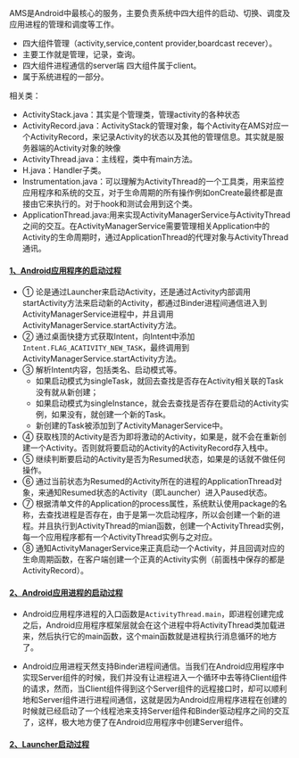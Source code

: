 AMS是Android中最核心的服务，主要负责系统中四大组件的启动、切换、调度及应用进程的管理和调度等工作。

  - 四大组件管理（activity,service,content provider,boardcast recever）。
  - 主要工作就是管理，记录，查询。
  - 四大组件进程通信的server端 四大组件属于client。
  - 属于系统进程的一部分。

相关类：
  - ActivityStack.java：其实是个管理类，管理activity的各种状态
  - ActivityRecord.java：ActivityStack的管理对象，每个Activity在AMS对应一个ActivityRecord，来记录Activity的状态以及其他的管理信息。其实就是服务器端的Activity对象的映像
  - ActivityThread.java：主线程，类中有main方法。
  - H.java：Handler子类。
  - Instrumentation.java：可以理解为ActivityThread的一个工具类，用来监控应用程序和系统的交互，对于生命周期的所有操作例如onCreate最终都是直接由它来执行的。对于hook和测试会用到这个类。
  - ApplicationThread.java:用来实现ActivityManagerService与ActivityThread之间的交互。在ActivityManagerService需要管理相关Application中的Activity的生命周期时，通过ApplicationThread的代理对象与ActivityThread通讯。

#### [1、Android应用程序的启动过程](https://blog.csdn.net/luoshengyang/article/details/6689748)

  - ① 论是通过Launcher来启动Activity，还是通过Activity内部调用startActivity方法来启动新的Activity，都通过Binder进程间通信进入到ActivityManagerService进程中，并且调用ActivityManagerService.startActivity方法。
  - ② 通过桌面快捷方式获取Intent，向Intent中添加`Intent.FLAG_ACATIVITY_NEW_TASK`，最终调用到ActivityManagerService.startActivity方法。
  - ③ 解析Intent内容，包括类名、启动模式等。
    - 如果启动模式为singleTask，就回去查找是否存在Activity相关联的Task没有就从新创建；
    - 如果启动模式为singleInstance，就会去查找是否存在要启动的Activity实例，如果没有，就创建一个新的Task。
    - 新创建的Task被添加到了ActivityManagerService中。
  - ④ 获取栈顶的Activity是否为即将激动的Activity，如果是，就不会在重新创建一个Activity。否则就将要启动的Activity的ActivityRecord存入栈中。
  - ⑤ 继续判断要启动的Activity是否为Resumed状态，如果是的话就不做任何操作。
  - ⑥ 通过当前状态为Resumed的Activity所在的进程的ApplicationThread对象，来通知Resumed状态的Activity（即Launcher）进入Paused状态。
  - ⑦ 根据清单文件的Application的process属性，系统默认使用package的名称，去查找进程是否存在，由于是第一次启动程序，所以会创建一个新的进程。并且执行到ActivityThread的mian函数，创建一个ActivityThread实例，每一个应用程序都有一个ActivityThread实例与之对应。
  - ⑧ 通知ActivityManagerService来正真启动一个Activity，并且回调对应的生命周期函数，在客户端创建一个正真的Activity实例（前面栈中保存的都是ActivityRecord）。
  
  

#### [2、Android应用进程的启动过程](https://blog.csdn.net/luoshengyang/article/details/6747696)
  
  - Android应用程序进程的入口函数是`ActivityThread.main`，即进程创建完成之后，Android应用程序框架层就会在这个进程中将ActivityThread类加载进来，然后执行它的main函数，这个main函数就是进程执行消息循环的地方了。
  
  - Android应用进程天然支持Binder进程间通信。当我们在Android应用程序中实现Server组件的时候，我们并没有让进程进入一个循环中去等待Client组件的请求，然而，当Client组件得到这个Server组件的远程接口时，却可以顺利地和Server组件进行进程间通信，这就是因为Android应用程序进程在创建的时候就已经启动了一个线程池来支持Server组件和Binder驱动程序之间的交互了，这样，极大地方便了在Android应用程序中创建Server组件。

#### [2、Launcher启动过程](https://blog.csdn.net/luoshengyang/article/details/6767736)

  




